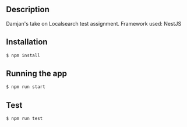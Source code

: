 ## Description

Damjan's take on Localsearch test assignment.
Framework used: NestJS

## Installation

```bash
$ npm install
```

## Running the app

```bash
$ npm run start
```

## Test

```bash
$ npm run test
```
